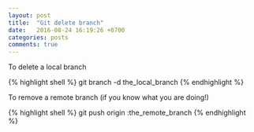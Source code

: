 ```yaml
---
layout: post
title:  "Git delete branch"
date:   2016-08-24 16:19:26 +0700
categories: posts
comments: true
---
```

To delete a local branch

{% highlight shell %}
git branch -d the_local_branch
{% endhighlight %}

To remove a remote branch (if you know what you are doing!)

{% highlight shell %}
git push origin :the_remote_branch
{% endhighlight %}


